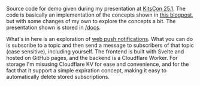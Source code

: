 Source code for demo given during my presentation at [KitsCon 25.1](https://kits.se/kitscon/kitscon_25_1). The code is basically an implementation of the concepts shown in [this blogpost](https://pqvst.com/2023/11/21/web-push-notifications/), but with some changes of my own to explore the concepts a bit. The presentation shown is stored in [/docs](/docs).

What's in here is an exploration of [web push notifications](https://developer.mozilla.org/en-US/docs/Web/API/Push_API/Best_Practices#overview_of_web_push_notifications). What you can do is subscribe to a topic and then send a message to subscribers of that topic (case sensitive), including yourself. The frontend is built with Svelte and hosted on GitHub pages, and the backend is a Cloudflare Worker. For storage I'm misusing Cloudflare KV for ease and convenience, and for the fact that it support a simple expiration concept, making it easy to automatically delete stored subscriptions.

